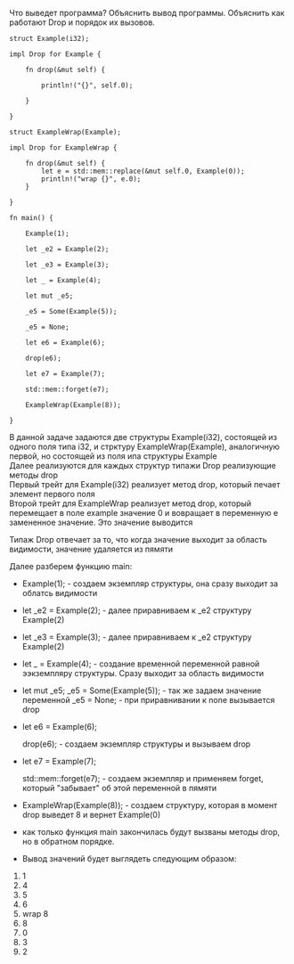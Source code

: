 Что выведет программа? Объяснить вывод программы. Объяснить как работают Drop и порядок их вызовов.

```
struct Example(i32);

impl Drop for Example {

    fn drop(&mut self) {

        println!("{}", self.0);

    }

}

struct ExampleWrap(Example);

impl Drop for ExampleWrap {

    fn drop(&mut self) {
        let e = std::mem::replace(&mut self.0, Example(0));
        println!("wrap {}", e.0);
    }

}

fn main() {

    Example(1);

    let _e2 = Example(2);

    let _e3 = Example(3);

    let _ = Example(4);

    let mut _e5;

    _e5 = Some(Example(5));

    _e5 = None;

    let e6 = Example(6);

    drop(e6);

    let e7 = Example(7);

    std::mem::forget(e7);

    ExampleWrap(Example(8));

}
```

В данной задаче задаются две структуры Example(i32), состоящей из одного поля типа i32, и стрктуру ExampleWrap(Example), аналогичную первой, но состоящей из поля ипа структуры Example<br>
Далее реализуются для каждых структур типажи Drop реализующие методы drop<br>
Первый трейт для Example(i32) реализует метод drop, который печает элемент первого поля<br>
Второй трейт для ExampleWrap реализует метод drop, который перемещает в поле example значение 0 и вовращает в переменную e замененное значение. Это значение выводится<br>

Типаж Drop отвечает за то, что когда значение выходит за область видимости, значение удаляется из пямяти

Далее разберем функцию main:
    
-  Example(1); - создаем экземпляр структуры, она сразу выходит за облатсь видимости
-  let _e2 = Example(2); - далее приравниваем к _e2 структуру Example(2)
-  let _e3 = Example(3); - далее приравниваем к _e2 структуру Example(2)
-  let _ = Example(4); - создание временной переменной равной ээкземпляру структуры. Сразу выходит за область видимости
-  let mut _e5;
   _e5 = Some(Example(5)); - так же задаем значение переменной
  _e5 = None; - при приравнивании к none вызывается drop
- let e6 = Example(6);

  drop(e6); - создаем экземпляр структуры и вызываем drop
- let e7 = Example(7);

  std::mem::forget(e7); - создаем экземпляр и применяем forget, который "забывает" об этой переменной в пямяти
- ExampleWrap(Example(8)); - создаем структуру, которая в момент drop выведет 8 и вернет  Example(0)
- как только функция main закончилась будут вызваны методы drop, но в обратном порядке. 
- Вывод значений будет выглядеть следующим образом: 
1) 1
2) 4
3) 5
4) 6
5) wrap 8
6) 8
7) 0
8) 3
9) 2